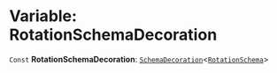 # Variable: RotationSchemaDecoration

`Const` **RotationSchemaDecoration**: [`SchemaDecoration`](/auto-docs/free-layout-editor/interfaces/SchemaDecoration-1.md)<[`RotationSchema`](/auto-docs/free-layout-editor/types/RotationSchema.md)>
